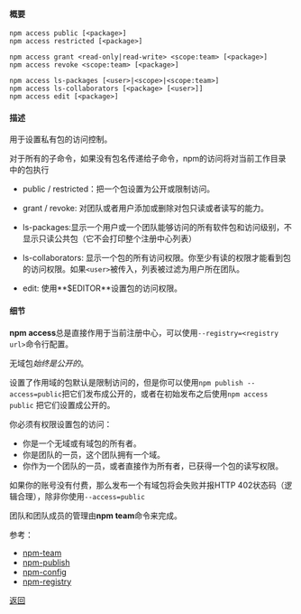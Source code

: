 #### 概要
```
npm access public [<package>]
npm access restricted [<package>]

npm access grant <read-only|read-write> <scope:team> [<package>]
npm access revoke <scope:team> [<package>]

npm access ls-packages [<user>|<scope>|<scope:team>]
npm access ls-collaborators [<package> [<user>]]
npm access edit [<package>]
```
#### 描述

用于设置私有包的访问控制。

对于所有的子命令，如果没有包名传递给子命令，npm的访问将对当前工作目录中的包执行

- public / restricted：把一个包设置为公开或限制访问。

- grant / revoke: 对团队或者用户添加或删除对包只读或者读写的能力。

- ls-packages:显示一个用户或一个团队能够访问的所有软件包和访问级别，不显示只读公共包（它不会打印整个注册中心列表）

- ls-collaborators: 显示一个包的所有访问权限。你至少有读的权限才能看到包的访问权限。如果`<user>`被传入，列表被过滤为用户所在团队。

- edit: 使用**$EDITOR**设置包的访问权限。

#### 细节

**npm access**总是直接作用于当前注册中心，可以使用`--registry=<registry url>`命令行配置。

无域包*始终是公开的*。

设置了作用域的包默认是限制访问的，但是你可以使用`npm publish --access=public`把它们发布成公开的，或者在初始发布之后使用`npm access public` 把它们设置成公开的。

你必须有权限设置包的访问：

- 你是一个无域或有域包的所有者。
- 你是团队的一员，这个团队拥有一个域。
- 你作为一个团队的一员，或者直接作为所有者，已获得一个包的读写权限。

如果你的账号没有付费，那么发布一个有域包将会失败并报HTTP 402状态码（逻辑合理），除非你使用`--access=public`

团队和团队成员的管理由**npm team**命令来完成。

参考：

- [npm-team](7.1/7.1.43.md)
- [npm-publish](7.1/7.1.31.md)
- [npm-config](7.1/7.1.9.md)
- [npm-registry]()

[返回](../7.1.md)